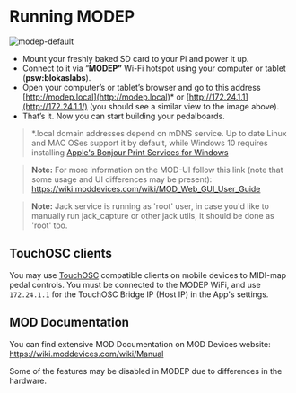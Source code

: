 # Running MODEP

![modep-default](https://raw.githubusercontent.com/wiki/BlokasLabs/modep/images/modep-default.png)

- Mount your freshly baked SD card to your Pi and power it up.
- Connect to it via “**MODEP”** Wi-Fi hotspot using your computer or tablet (**psw:blokaslabs**).
- Open your computer’s or tablet’s browser and go to this address [http://modep.local](http://modep.local)* or [http://172.24.1.1](http://172.24.1.1/) (you should see a similar view to the image above).
- That’s it. Now you can start building your pedalboards.

> \*.local domain addresses depend on mDNS service. Up to date Linux and MAC OSes support it by default, while Windows 10 requires installing [Apple's Bonjour Print Services for Windows](https://support.apple.com/kb/DL999?locale=en_US)

> **Note:** For more information on the MOD-UI follow this link (note that some usage and UI differences may be present): https://wiki.moddevices.com/wiki/MOD_Web_GUI_User_Guide

> **Note:** Jack service is running as 'root' user, in case you'd like to manually run jack_capture or other jack utils, it should be done as 'root' too.

## TouchOSC clients

You may use [TouchOSC](https://hexler.net/software/touchosc) compatible clients on mobile devices to MIDI-map pedal controls. You must be connected to the MODEP WiFi, and use `172.24.1.1` for the TouchOSC Bridge IP (Host IP) in the App's settings.

## MOD Documentation

You can find extensive MOD Documentation on MOD Devices website: https://wiki.moddevices.com/wiki/Manual

Some of the features may be disabled in MODEP due to differences in the hardware.
